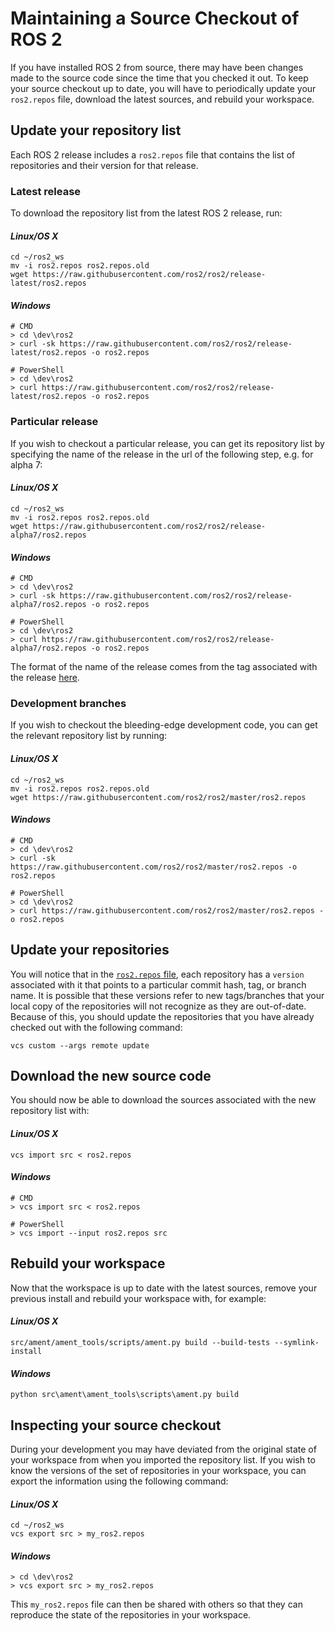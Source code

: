 # Maintaining a Source Checkout of ROS 2
If you have installed ROS 2 from source, there may have been changes made to the source code since the time that you checked it out.
To keep your source checkout up to date, you will have to periodically update your `ros2.repos` file, download the latest sources, and rebuild your workspace.

## Update your repository list
Each ROS 2 release includes a `ros2.repos` file that contains the list of repositories and their version for that release.

### Latest release
To download the repository list from the latest ROS 2 release, run:

#### _Linux/OS X_
```
cd ~/ros2_ws
mv -i ros2.repos ros2.repos.old
wget https://raw.githubusercontent.com/ros2/ros2/release-latest/ros2.repos
```

#### _Windows_
```
# CMD
> cd \dev\ros2
> curl -sk https://raw.githubusercontent.com/ros2/ros2/release-latest/ros2.repos -o ros2.repos

# PowerShell
> cd \dev\ros2
> curl https://raw.githubusercontent.com/ros2/ros2/release-latest/ros2.repos -o ros2.repos
```

### Particular release
If you wish to checkout a particular release, you can get its repository list by specifying the name of the release in the url of the following step, e.g. for alpha 7:

#### _Linux/OS X_
```
cd ~/ros2_ws
mv -i ros2.repos ros2.repos.old
wget https://raw.githubusercontent.com/ros2/ros2/release-alpha7/ros2.repos
```

#### _Windows_
```
# CMD
> cd \dev\ros2
> curl -sk https://raw.githubusercontent.com/ros2/ros2/release-alpha7/ros2.repos -o ros2.repos

# PowerShell
> cd \dev\ros2
> curl https://raw.githubusercontent.com/ros2/ros2/release-alpha7/ros2.repos -o ros2.repos
```

The format of the name of the release comes from the tag associated with the release [here](https://github.com/ros2/ros2/tags).

### Development branches
If you wish to checkout the bleeding-edge development code, you can get the relevant repository list by running:

#### _Linux/OS X_
```
cd ~/ros2_ws
mv -i ros2.repos ros2.repos.old
wget https://raw.githubusercontent.com/ros2/ros2/master/ros2.repos
```

#### _Windows_
```
# CMD
> cd \dev\ros2
> curl -sk https://raw.githubusercontent.com/ros2/ros2/master/ros2.repos -o ros2.repos

# PowerShell
> cd \dev\ros2
> curl https://raw.githubusercontent.com/ros2/ros2/master/ros2.repos -o ros2.repos
```


## Update your repositories
You will notice that in the [`ros2.repos` file](https://raw.githubusercontent.com/ros2/ros2/release-latest/ros2.repos), each repository has a `version` associated with it that points to a particular commit hash, tag, or branch name.
It is possible that these versions refer to new tags/branches that your local copy of the repositories will not recognize as they are out-of-date.
Because of this, you should update the repositories that you have already checked out with the following command:

```
vcs custom --args remote update
```


## Download the new source code
You should now be able to download the sources associated with the new repository list with:

#### _Linux/OS X_
```
vcs import src < ros2.repos
```

#### _Windows_
```
# CMD
> vcs import src < ros2.repos

# PowerShell
> vcs import --input ros2.repos src
```

## Rebuild your workspace
Now that the workspace is up to date with the latest sources, remove your previous install and rebuild your workspace with, for example:

#### _Linux/OS X_
```
src/ament/ament_tools/scripts/ament.py build --build-tests --symlink-install
```

#### _Windows_
```
python src\ament\ament_tools\scripts\ament.py build
```

## Inspecting your source checkout
During your development you may have deviated from the original state of your workspace from when you imported the repository list.
If you wish to know the versions of the set of repositories in your workspace, you can export the information using the following command:

#### _Linux/OS X_
```
cd ~/ros2_ws
vcs export src > my_ros2.repos
```

#### _Windows_
```
> cd \dev\ros2
> vcs export src > my_ros2.repos
```

This `my_ros2.repos` file can then be shared with others so that they can reproduce the state of the repositories in your workspace.
